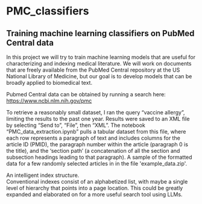 # PMC_classifiers

## Training machine learning classifiers on PubMed Central data


In this project we will try to train machine learning models that are useful for characterizing and indexing medical literature. We will work on documents that are freely available from the PubMed Central repository at the US National Library of Medicine, but our goal is to develop models that can be broadly applied to biomedical text.

Pubmed Central data can be obtained by running a search here:
https://www.ncbi.nlm.nih.gov/pmc

To retrieve a reasonably small dataset, I ran the query “vaccine allergy”, limiting the results to the past one year. Results were saved to an XML file by selecting “Send to”, “File”, then “XML”. The notebook “PMC_data_extraction.ipynb” pulls a tabular dataset from this file, where each row represents a paragraph of text and includes columns for the article ID (PMID), the paragraph number within the article (paragraph 0 is the title), and the ‘section path’ (a concatenation of all the section and subsection headings leading to that paragraph). A sample of the formatted data for a few randomly selected articles in in the file 'example_data.zip'.

An intelligent index structure.  
Conventional indexes consist of an alphabetized list, with maybe a single level of hierarchy that points into a page location.  This could be greatly expanded and elaborated on for a more useful search tool using LLMs. 

